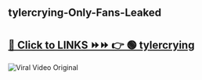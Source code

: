 
 ## tylercrying-Only-Fans-Leaked

# <h2><a href="https://clipsfans.com/tylercrying&ref=git">🔗 Click to LINKS ⏩⏩ 👉 🟢 tylercrying </a></h2>

<a href="https://clipsfans.com/tylercrying&ref=git" rel="nofollow" data-target="animated-image.originalLink"><img src="https://i.ibb.co.com/xMMVF88/686577567.gif" alt="Viral Video Original" style="max-width: 100%; display: inline-block;" data-target="animated-image.originalImage"></a>
